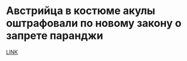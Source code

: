 # Австрийца в костюме акулы оштрафовали по новому закону о запрете паранджи



[LINK](https://varlamov.ru/2599283.html)